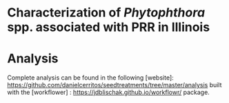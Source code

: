 # Characterization of _Phytophthora_ spp. associated with PRR in Illinois

# Analysis
Complete analysis can be found in the following [website]: https://github.com/danielcerritos/seedtreatments/tree/master/analysis built with the [workflower] : https://jdblischak.github.io/workflowr/ package. 
